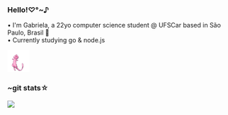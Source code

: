 ### Hello!♡°~♪ 
• I'm Gabriela, a 22yo computer science student @ UFSCar based in São Paulo, Brasil &#x1f490; \
• Currently studying go & node.js

<img src="https://raw.githubusercontent.com/gabrielaabergamo/gabrielaabergamo/main/mew.gif" width="50px">

### ~git stats☆
<a href="https://github.com/gabrielaabergamo/gabrielaabergamo">
  <img align="center" src="https://github-readme-stats.vercel.app/api/top-langs/?username=gabrielaabergamo&layout=compact&theme=city_lights&langs_count=10" />
</a>

<!--
**gabrielaabergamo/gabrielaabergamo** is a ✨ _special_ ✨ repository because its `README.md` (this file) appears on your GitHub profile.

Here are some ideas to get you started:

- 🔭 I’m currently working on ...
- 🌱 I’m currently learning ...
- 👯 I’m looking to collaborate on ...
- 🤔 I’m looking for help with ...
- 💬 Ask me about ...
- 📫 How to reach me: ...
- 😄 Pronouns: ...
- ⚡ Fun fact: ...
-->
